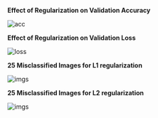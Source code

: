 **Effect of Regularization on Validation Accuracy**

![acc](https://raw.githubusercontent.com/genigarus/EVA4/master/S6/Assets/visualization/val_acc_comparison.png)

**Effect of Regularization on Validation Loss**

![loss](https://raw.githubusercontent.com/genigarus/EVA4/master/S6/Assets/visualization/val_loss_comparison.png)

**25 Misclassified Images for L1 regularization**

![imgs](https://raw.githubusercontent.com/genigarus/EVA4/master/S6/Assets/visualization/l1_misclassified_images.png)

**25 Misclassified Images for L2 regularization**

![imgs](https://raw.githubusercontent.com/genigarus/EVA4/master/S6/Assets/visualization/l2_misclassified_images.png)
